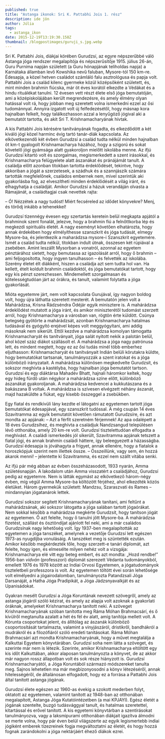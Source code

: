 ```yaml
---
published: true
title: "Astanga ikonok: Sri K. Pattabhi Jois 1. rész"
description: ide jön
author: Júlia
tags:
  - astanga_ikon
date: 2015-12-19T13:19:30.158Z
thumbnail: /blogpostimages/guruji_s.jpg.webp
---
```

Sri K. Pattabhi Jois, diákjai körében Gurudzsí, az egyre népszerűbbé váló Astanga jóga rendszer megalapítója és népszerűsítője 1915. július 26-án, Guru Purnima napján született (a Guru hónapjának teliholdas napja) a Karnátaka államban levő Kowshika nevű faluban, Mysore-tól 150 km-re. Édesapja, a közel hetven családot számláló falu asztrológusa és papja volt. Pattabhi Jois a család kilenc gyermeke közül középsőként született, és, mint minden brahmin fiúcska, már öt éves korától elkezdte a Védákat és a hindu rituálékat tanulni. 12 évesen vett részt élete első jóga bemutatóján, ami a középiskolájában került megrendezésre, és amely élmény olyan hatással volt rá, hogy jobban meg szeretett volna ismerkedni ezzel az ősi tudománnyal. Annyira izgatott volt új felfedezésétől, hogy másnap kora hajnalban felkelt, hogy találkozhasson azzal a lenyűgöző jógival aki a bemutatót tartotta, és akit Sri T. Krishnamacharyának hívtak.

A kis Pattabhi Jois kérésére tanítványának fogadta, és elkezdődött a két kiváló jógi közel harminc évig tartó tanár-diák kapcsolata. Az elkövetkezendő két évben Gurudzsí a család tudta nélkül minden hajnalban öt km-t gyalogolt Krishnamacharya házához, hogy a szigorú és sokat követelő jógi gyámsága alatt gyakoroljon mielőtt iskolába menne. Az ifjú Gurudzsí kitartó volt és szorgalmas, megismerkedett a szent irásokkal, és Krishnamacharya felügyelete alatt ászanákat és pránájámát tanult. A családja előtt azonban titokban tartotta érdeklődését, tekintve, hogy akkoriban a jógát a szerzetesek, a szádhuk és a szannjászík számára tartották megfelelőnek, családos embernek nem, mivel szerintük aki gyakorlásba fog, az elveszítheti minden érdeklődését a világ iránt, és elhagyhatja a családját. Amikor Gurudzsí a házuk verandáján olvasta a Rámajánát, a családtagjai csak nevettek rajta:

– Ó! Nézzétek a nagy tudóst! Miért fecséreled az idődet könyvekre? Menj, és törődj inkább a tehenekkel!

Gurudzsí tizennégy évesen egy szertartás keretein belül megkapta apjától a brahminok szent fonalát, jelezve, hogy a brahmin fiú a felnőttkorba lép és megkezdi spirituális életét. A nagy eseményt követően elhatározta, hogy annak érdekében hogy elmélyíthesse szanszkrit és jóga tudását, elmegy Mysore-ba, és jelentkezik a maharádzsa mysore-i Szanszkrit egyetemére. Ismét a család tudta nélkül, titokban indult útnak, összesen két rúpiával a zsebében. Amint leszállt Mysorban a vonatról, azonnal az egyetem pénztárához sietett, hogy bemutassa az igazolását arról, hogy ő brahmin – ami feljogosította, hogy ingyen tanulhasson – és felvették az iskolába. Szerény életet élt diákként, hiszen a családja azt sem tudta hol van. Ha kellett, ételt koldult brahmin családoktól, és jóga bemutatókat tartott, hogy egy kis pénzt szerezhessen. Mindemellett szorgalmasan és kötelességtudóan járt az órákra, és tanult, valamint folytatta a jóga gyakorlását.

Mióta egyetemre járt, nem volt kapcsolata Gurujával, így nagyon boldog volt, hogy újra láthatta szeretett mesterét. A bemutatón jelen volt a Mahárádzsa, Krisna Rádzséndra Ódéjár egyik minisztere is. A mahárádzsa érdeklődést mutatott a jóga iránt, és amikor miniszterétől tudomást szerzett arról, hogy Krishnamacharya a városban van, rögtön érte küldött. Csúnya betegség gyötörte a mahárádzsát, azonban Krishnamacharya hatalmas tudásával és gyógyító erejével képes volt meggyógyítani, ami addig másoknak nem sikerült. Ettől kezdve a mahárádzsa komolyan támogatta Krishnamacharyát és tanítványait, jóga salát nyitott nekik a palotán belül, ahol közel száz diákot szállásolt el. A mahárádzsa a jóga nagy patrónusa lett, és mindent megtett, hogy ez az ősi tudás minél több emberhez eljuthasson: Krishnamacharyát és tanítványait Indián belüli körutakra küldte, hogy bemutatókat tartsanak, tanulmányozzák a szent iratokat és a jóga különböző irányzatait. A mahárádzsa különösen megkedvelte Gurudzsít, és sokszor meghívta a kastélyba, hogy hajnalban jóga bemutatót tartson. Gurudzsí és egy diáktársa Mahadév Bhatt, hajnali háromkor keltek, hogy egy hideg fürdő után négykor a mahárádzsa színe előtt, különböző ászanákat gyakoroljanak. A mahárádzsa kedvencei a kukkutászana és a bakászana B voltak. A mahárádzsa is szívesen elvégzett néhány ászanát, majd hazaküldte a fiúkat, egy kisebb összeggel a zsebükben.

Egy fiatal és rendkívüli lány kezdte el látogatni az egyetemen tartott jóga bemutatókat édesapjával, egy szanszkrit tudóssal. A még csupán 14 éves Szavitramma az egyik bemutatót követően rámutatott Gurudzsíre, és azt mondta az apjának:
– Azt a férfit szeretném férjemnek!
Az apa odalépett a 18 éves Gurudzsíhez, és meghívta a családjuk Nandzsangud településen lévő otthonába, amely 20 km-re volt. Gurudzsí tisztelettudóan elfogadta a meghívást. A családi ismerkedés jól sikerült, Szavitramma apjának tetszett a fiatal jógi, és annak brahmin családi háttere, így beleegyezett a házasságba. Gurudzsí édesapja is jóváhagyta a frigyet, annak ellenére, hogy a fiatalok a horoszkópjuk szerint nem illettek össze.
– Összeillünk, vagy sem, én hozzá akarok menni! – jelentette ki Szavitramma, és ezzel nem szállt vitába senki.

Az ifjú pár még abban az évben összeházasodott, 1933 nyarán, Amma születésnapján. A lakodalom után Amma visszatért a családjához, Gurudzsí pedig az egyetemre. Nem is látták egymást az elkövetkező három-négy évben, míg végül Amma Mysore-ba költözött férjéhez, ahol elkezdték közös életüket. Három gyermekük született: Mandzsu, Szaraszvati és Rames – mindannyian jógatanárok lettek.

Gurudzsí sokszor segített Krishnamacharyának tanítani, ami feltűnt a mahárádzsának, aki sokszor látogatta a jóga salában tartott jógaórákat. Nem sokkal később a mahárádzsa megkérte Gurudzsít, hogy tanítson jógát az egyetemen. Ő azt felelte, hogy ő tanulni jött Mysore-ba. A mahárádzsa fizetést, szállást és ösztöndíjat ajánlott fel neki, ami a már családos Gurudzsínak nagy lehetőség volt. Így 1937-ben megalapították az egyetemen a jóga tanszéket, amelynek a vezetője Gurudzsí lett egészen 1973-as nyugdíjba vonulásáig. A tanszéket meg is szüntették ezután. Amikor később megkérdezték tőle, hogy szerzett-e tanári diplomát, azt felelte, hogy igen, és elmesélte milyen nehéz volt a vizsgája: Krishnamacharya elé vitt egy beteg embert, és azt mondta: „Hozd rendbe!”
1956-ban *vidván* (professzori) diplomát szerezett Védanta tudományokból, emellett 1976 és 1978 között az Indiai Orvosi Egyetemen, a jógatudományok tiszteletbeli professzora is volt. Az egyetemen töltött évei során lehetősége volt elmélyedni a jógairodalomban, tanulmányozta Patandzsali Jóga Darsanáját, a Hatha Jóga Pradipikát, a Jóga Jádzsnyavalkját és az Upanisádokat.

Gyakran mesélt Gurudzsí a Jóga Koruntának nevezett szövegről, amely az astanga jógáról szóló kézirat, és amely az alapja volt azoknak a gyakorlati óráknak, amelyeket Krishnamacharya tanított neki. A szöveget Krishnamacharyának szóban tanította meg Ráma Móhan Brahmacsárí, és ő kívülről megtanulta azalatt a hét és fél év alatt, amíg tanítója mellett volt. A Kórunta csoportokat jelent, és állítólag az ászanák különböző csoportosítását tartalmazta, valamint a vinyjászáról, dristikről, bandhákról a mudrákról és a filozófiáról szóló eredeti tanításokat. Ráma Móhan Brahmacsárí azt mondta Krishnamacharyának, hogy a művet megtalálja a Kalkuttai Egyetem könyvtárában. Gurudzsí soha nem látta a szöveget, és szerinte már nem is létezik. Szerinte, amikor Krishnamacharya eltöltött egy kis időt Kalkuttában, akkor alaposan tanulmányozta a könyvet, de az akkor már nagyon rossz állapotban volt és sok része hiányzott is. Gurudzsí Krishnamacharyától, a Jóga Koruntából származó módszereket tanulta meg. Sajnos lehetetlen ma már megbizonyosodni a könyv létezéséről, annak hitelességéről, de általánosan elfogadott, hogy ez a forrása a Pattabhi Jois által tanított astanga jógának.

Gurudzsí élete egészen az 1960-as évekig a szokott mederben folyt, oktatott az egyetemen, valamint tanított az 1948-ban az otthonában megalapított, Astanga Jóga Kutatóintézetben (a mai KPJAYI). Egész életét a jógának szentelte, buzgó tudásvággyal tanult, és hatalmas szeretettel, kitartással és erővel tanított. A kis egyetemi könyvtárban a szentírásokat tanulmányozva, vagy a laksmipurami otthonában diákjait igazítva álmodni se merte volna, hogy pár éven belül világszerte az egyik legismertebb indiai jógiként emberek tízezreinek fogja megváltoztatni az életét, és hogy hozzá fognak zarándokolni a jóga nektárjáért éhező diákok ezrei.

